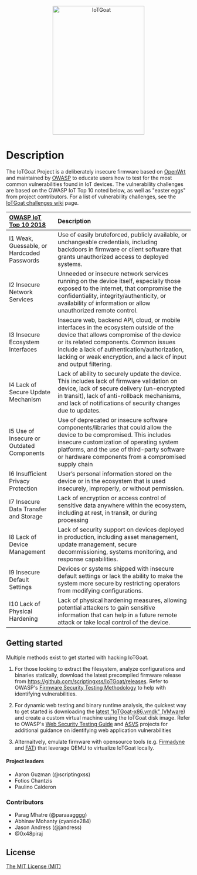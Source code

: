 <p align="center"><img src="/images/vertical-blue-logo.png" alt="IoTGoat" width="250" height="350" /></p>

# Description

The IoTGoat Project is a deliberately insecure firmware based on [OpenWrt](https://openwrt.org/) and maintained by [OWASP](http://owasp.org/) to educate users how to test for the most common vulnerabilities found in IoT devices. The vulnerability challenges are based on the OWASP IoT Top 10 noted below, as well as "easter eggs" from project contributors. For a list of vulnerability challenges, see the [IoTGoat challenges wiki](https://github.com/scriptingxss/IoTGoat/wiki/IoTGoat-challenges) page. 

| [OWASP IoT Top 10 2018](https://www.owasp.org/images/1/1c/OWASP-IoT-Top-10-2018-final.pdf) | Description |
| :--- | :--- |
| I1 Weak, Guessable, or Hardcoded Passwords | Use of easily bruteforced, publicly available, or unchangeable credentials, including backdoors in firmware or client software that grants unauthorized access to deployed systems. |
| I2 Insecure Network Services | Unneeded or insecure network services running on the device itself, especially those exposed to the internet, that compromise the confidentiality, integrity/authenticity, or availability of information or allow unauthorized remote control. |
| I3 Insecure Ecosystem Interfaces | Insecure web, backend API, cloud, or mobile interfaces in the ecosystem outside of the device that allows compromise of the device or its related components. Common issues include a lack of authentication/authorization, lacking or weak encryption, and a lack of input and output filtering. |
| I4 Lack of Secure Update Mechanism | Lack of ability to securely update the device. This includes lack of firmware validation on device, lack of secure delivery \(un-encrypted in transit\), lack of anti-rollback mechanisms, and lack of notifications of security changes due to updates. |
| I5 Use of Insecure or Outdated Components | Use of deprecated or insecure software components/libraries that could allow the device to be compromised. This includes insecure customization of operating system platforms, and the use of third-party software or hardware components from a compromised supply chain |
| I6 Insufficient Privacy Protection | User’s personal information stored on the device or in the ecosystem that is used insecurely, improperly, or without permission. |
| I7 Insecure Data Transfer and Storage | Lack of encryption or access control of sensitive data anywhere within the ecosystem, including at rest, in transit, or during processing |
| I8 Lack of Device Management | Lack of security support on devices deployed in production, including asset management, update management, secure decommissioning, systems monitoring, and response capabilities. |
| I9 Insecure Default Settings | Devices or systems shipped with insecure default settings or lack the ability to make the system more secure by restricting operators from modifying configurations. |
| I10 Lack of Physical Hardening | Lack of physical hardening measures, allowing potential attackers to gain sensitive information that can help in a future remote attack or take local control of the device. |

## Getting started

Multiple methods exist to get started with hacking IoTGoat. 

1. For those looking to extract the filesystem, analyze configurations and binaries statically, download the latest precompiled firmware release from https://github.com/scriptingxss/IoTGoat/releases. Refer to OWASP's [Firmware Security Testing Methodology](https://github.com/scriptingxss/owasp-fstm/) to help with identifying vulnerabilities. 
   
2. For dynamic web testing and binary runtime analysis, the quickest way to get started is downloading the [latest "IoTGoat-x86.vmdk" (VMware)](https://github.com/scriptingxss/IoTGoat/releases) and create a custom virtual machine using the IoTGoat disk image. Refer to OWASP's [Web Security Testing Guide](https://github.com/OWASP/wstg/tree/master/document) and [ASVS](https://github.com/OWASP/ASVS) projects for additional guidance on identifying web application vulnerabilities

3. Alternaitvely, emulate firmware with opensource tools (e.g. [Firmadyne](https://github.com/firmadyne/firmadyne) and [FAT](https://github.com/attify/firmware-analysis-toolkit)) that leverage QEMU to virtualize IoTGoat locally.

#### Project leaders

* Aaron Guzman (@scriptingxss)
* Fotios Chantzis
* Paulino Calderon

### Contributors

* Parag Mhatre (@paraaagggg)
* Abhinav Mohanty (cyanide284)
* Jason Andress (@jandress)
* @0x48piraj

## License

[The MIT License (MIT)](./LICENSE.md)